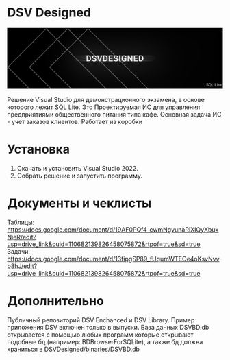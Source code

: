 # DSV Designed

<p align="center"><img src="DSVSplash.png" width="1024"></p>

Решение Visual Studio для демонстрационного экзамена, в основе которого лежит SQL Lite. Это Проектируемая ИС для управления предприятиями общественного питания типа кафе. Основная задача ИС - учет заказов клиентов. Работает из коробки

# Установка
1) Скачать и установить Visual Studio 2022.
2) Собрать решение и запустить программу.

# Документы и чеклисты
Таблицы: https://docs.google.com/document/d/19AF0PQf4_cwmNgvunaRlXIQyXbuxNjeR/edit?usp=drive_link&ouid=110682139826458075872&rtpof=true&sd=true
Задачи: https://docs.google.com/document/d/13fipgSP89_fUqumWTEOe4oKsvNvvb8hJ/edit?usp=drive_link&ouid=110682139826458075872&rtpof=true&sd=true

# Дополнительно
Публичный репозиторий DSV Enchanced и DSV Library. Пример приложения DSV включен только в выпуски.
База данных DSVBD.db открывается с помощью любых программ которые открывают подобные бд (например: BDBrowserForSQLite), а также бд должна храниться в DSVDesigned/binaries/DSVBD.db
